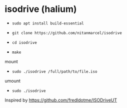 # isodrive (halium)

* `sudo apt install build-essential`

* `git clone https://github.com/nitanmarcel/isodrive`

* `cd isodrive`

* `make`

mount

* `sudo ./isodrive /full/path/to/file.iso`

umount

* `sudo ./isodrive`


Inspired by https://github.com/fredldotme/ISODriveUT
